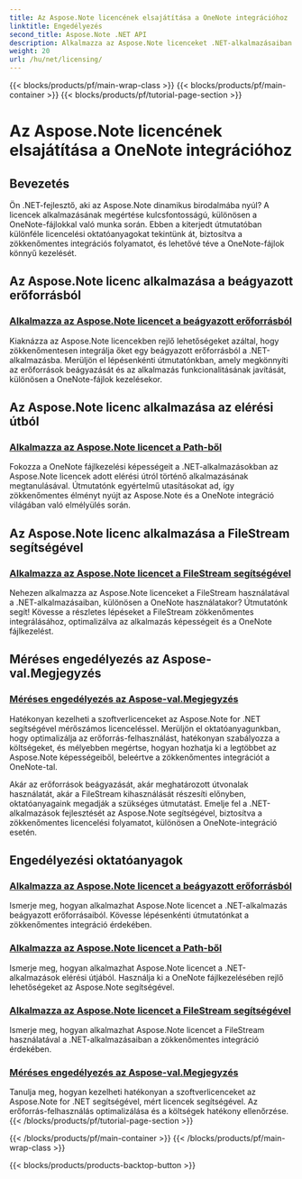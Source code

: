 ```yaml
---
title: Az Aspose.Note licencének elsajátítása a OneNote integrációhoz
linktitle: Engedélyezés
second_title: Aspose.Note .NET API
description: Alkalmazza az Aspose.Note licenceket .NET-alkalmazásaiban! Fedezze fel az erőforrások beágyazásának, az elérési utak, a FileStream és a hatékony, mért licencelés használatának lépésenkénti útmutatóit.
weight: 20
url: /hu/net/licensing/
---
```


{{< blocks/products/pf/main-wrap-class >}}
{{< blocks/products/pf/main-container >}}
{{< blocks/products/pf/tutorial-page-section >}}

# Az Aspose.Note licencének elsajátítása a OneNote integrációhoz

## Bevezetés

Ön .NET-fejlesztő, aki az Aspose.Note dinamikus birodalmába nyúl? A licencek alkalmazásának megértése kulcsfontosságú, különösen a OneNote-fájlokkal való munka során. Ebben a kiterjedt útmutatóban különféle licencelési oktatóanyagokat tekintünk át, biztosítva a zökkenőmentes integrációs folyamatot, és lehetővé téve a OneNote-fájlok könnyű kezelését.

## Az Aspose.Note licenc alkalmazása a beágyazott erőforrásból
### [Alkalmazza az Aspose.Note licencet a beágyazott erőforrásból](./apply-license-embedded-resource/)

Kiaknázza az Aspose.Note licencekben rejlő lehetőségeket azáltal, hogy zökkenőmentesen integrálja őket egy beágyazott erőforrásból a .NET-alkalmazásba. Merüljön el lépésenkénti útmutatónkban, amely megkönnyíti az erőforrások beágyazását és az alkalmazás funkcionalitásának javítását, különösen a OneNote-fájlok kezelésekor.

## Az Aspose.Note licenc alkalmazása az elérési útból
### [Alkalmazza az Aspose.Note licencet a Path-ből](./apply-license-from-path/)

Fokozza a OneNote fájlkezelési képességeit a .NET-alkalmazásokban az Aspose.Note licencek adott elérési útról történő alkalmazásának megtanulásával. Útmutatónk egyértelmű utasításokat ad, így zökkenőmentes élményt nyújt az Aspose.Note és a OneNote integráció világában való elmélyülés során.

## Az Aspose.Note licenc alkalmazása a FileStream segítségével
### [Alkalmazza az Aspose.Note licencet a FileStream segítségével](./apply-license-using-filestream/)

Nehezen alkalmazza az Aspose.Note licenceket a FileStream használatával a .NET-alkalmazásaiban, különösen a OneNote használatakor? Útmutatónk segít! Kövesse a részletes lépéseket a FileStream zökkenőmentes integrálásához, optimalizálva az alkalmazás képességeit és a OneNote fájlkezelést.

## Méréses engedélyezés az Aspose-val.Megjegyzés
### [Méréses engedélyezés az Aspose-val.Megjegyzés](./metered-licensing/)

Hatékonyan kezelheti a szoftverlicenceket az Aspose.Note for .NET segítségével mérőszámos licenceléssel. Merüljön el oktatóanyagunkban, hogy optimalizálja az erőforrás-felhasználást, hatékonyan szabályozza a költségeket, és mélyebben megértse, hogyan hozhatja ki a legtöbbet az Aspose.Note képességeiből, beleértve a zökkenőmentes integrációt a OneNote-tal.

Akár az erőforrások beágyazását, akár meghatározott útvonalak használatát, akár a FileStream kihasználását részesíti előnyben, oktatóanyagaink megadják a szükséges útmutatást. Emelje fel a .NET-alkalmazások fejlesztését az Aspose.Note segítségével, biztosítva a zökkenőmentes licencelési folyamatot, különösen a OneNote-integráció esetén.
## Engedélyezési oktatóanyagok
### [Alkalmazza az Aspose.Note licencet a beágyazott erőforrásból](./apply-license-embedded-resource/)
Ismerje meg, hogyan alkalmazhat Aspose.Note licencet a .NET-alkalmazás beágyazott erőforrásaiból. Kövesse lépésenkénti útmutatónkat a zökkenőmentes integráció érdekében.
### [Alkalmazza az Aspose.Note licencet a Path-ből](./apply-license-from-path/)
Ismerje meg, hogyan alkalmazhat Aspose.Note licencet a .NET-alkalmazások elérési útjából. Használja ki a OneNote fájlkezelésében rejlő lehetőségeket az Aspose.Note segítségével.
### [Alkalmazza az Aspose.Note licencet a FileStream segítségével](./apply-license-using-filestream/)
Ismerje meg, hogyan alkalmazhat Aspose.Note licencet a FileStream használatával a .NET-alkalmazásaiban a zökkenőmentes integráció érdekében.
### [Méréses engedélyezés az Aspose-val.Megjegyzés](./metered-licensing/)
Tanulja meg, hogyan kezelheti hatékonyan a szoftverlicenceket az Aspose.Note for .NET segítségével, mért licencek segítségével. Az erőforrás-felhasználás optimalizálása és a költségek hatékony ellenőrzése.
{{< /blocks/products/pf/tutorial-page-section >}}

{{< /blocks/products/pf/main-container >}}
{{< /blocks/products/pf/main-wrap-class >}}

{{< blocks/products/products-backtop-button >}}
